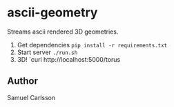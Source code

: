 # ascii-geometry

Streams ascii rendered 3D geometries.

1. Get dependencies `pip install -r requirements.txt`
2. Start server `./run.sh`
3. 3D! `curl http://localhost:5000/torus

## Author
Samuel Carlsson

